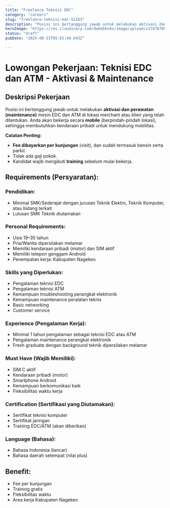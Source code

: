 ```yaml
---
title: "Freelance Teknisi EDC"
category: "careers"
slug: "freelance-teknisi-edc-51263"
description: "Posisi ini bertanggung jawab untuk melakukan aktivasi dan perawatan (maintenance) mesin EDC di lokasi merchant atau klien yang telah ditentukan."
heroImage: "https://res.cloudinary.com/dwkkbhn4z/image/upload/v1747670954/uploads/zy70ljky7xa0stxbcslw.png"
status: "draft"
pubDate: "2025-08-21T05:01:44.643Z"

---
```



# Lowongan Pekerjaan: Teknisi EDC dan ATM - Aktivasi & Maintenance

## Deskripsi Pekerjaan
Posisi ini bertanggung jawab untuk melakukan **aktivasi dan perawatan (maintenance)** mesin EDC dan ATM di lokasi merchant atau klien yang telah ditentukan. Anda akan bekerja secara **mobile** (berpindah-pindah lokasi), sehingga membutuhkan kendaraan pribadi untuk mendukung mobilitas.

**Catatan Penting:**
- **Fee dibayarkan per kunjungan** (visit), dan sudah termasuk bensin serta parkir.
- Tidak ada gaji pokok.
- Kandidat wajib mengikuti **training** sebelum mulai bekerja.

## Requirements (Persyaratan):
### Pendidikan:
- Minimal SMK/Sederajat dengan jurusan Teknik Elektro, Teknik Komputer, atau bidang terkait
- Lulusan SMK Teknik diutamakan

### Personal Requirements:
- Usia 19–35 tahun
- Pria/Wanita dipersilakan melamar
- Memiliki kendaraan pribadi (motor) dan SIM aktif
- Memiliki telepon genggam Android
- Penempatan kerja: Kabupaten Nagekeo

### Skills yang Diperlukan:
- Pengalaman teknisi EDC
- Pengalaman teknisi ATM
- Kemampuan troubleshooting perangkat elektronik
- Kemampuan maintenance peralatan teknis
- Basic networking
- Customer service

### Experience (Pengalaman Kerja):
- Minimal 1 tahun pengalaman sebagai teknisi EDC atau ATM
- Pengalaman maintenance perangkat elektronik
- Fresh graduate dengan background teknik dipersilakan melamar

### Must Have (Wajib Memiliki):
- SIM C aktif
- Kendaraan pribadi (motor)
- Smartphone Android
- Kemampuan berkomunikasi baik
- Fleksibilitas waktu kerja

### Certification (Sertifikasi yang Diutamakan):
- Sertifikat teknisi komputer
- Sertifikat jaringan
- Training EDC/ATM (akan diberikan)

### Language (Bahasa):
- Bahasa Indonesia (lancar)
- Bahasa daerah setempat (nilai plus)

## Benefit:
- Fee per kunjungan
- Training gratis
- Fleksibilitas waktu
- Area kerja Kabupaten Nagekeo